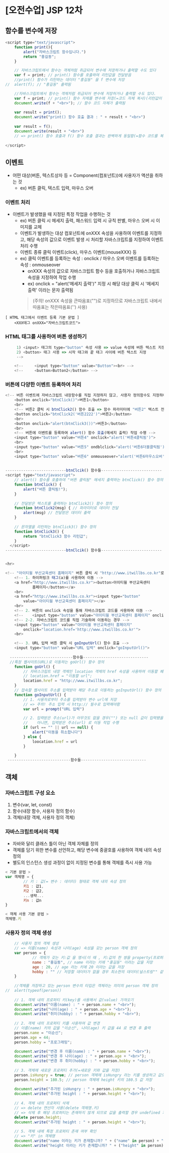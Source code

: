 # [오전수업] JSP 12차

## 함수를 변수에 저장
```javascript
<script type="text/javascript">
	function print(){
		alert("자바스크립트 함수입니다.")
		return "홍길동";
	}

	// 자바스크립트에서 함수는 객체처럼 취급되어 변수에 저장하거나 출력할 수도 있다
	var f = print; // print() 함수를 호출하여 리턴값을 전달받음
	//print() 함수가 리턴하는 데이터 "홍길동" 을 f 변수에 저장
// 	alert(f); // "홍길동" 출력됨

	//자바스크립트에서 함수는 객체처럼 취급되어 변수에 저장허거나 출력할 수도 있다.
	var f = print; // print() 함수 자체를 변수에 저장(=코드 자체 복사)(리턴값이 아님!)
	document.write(f + "<br>"); // 함수 코드 자체가 출력됨
	
	var result = print();
	document.write("print() 함수 호출 결과 : " + result + "<br>")
	
	var result = f();
	document.write(result + "<br>")
	// => print() 함수 호출과 f() 함수 호출 결과는 완벽하게 동일함(=함수 코드를 복사했기 때문)
	
</script>
```

## 이벤트
- 어떤 대상(버튼, 텍스트상자 등 = Component(컴포넌트))에 사용자가 액션을 취하는 것
  - ex) 버튼 클릭, 텍스트 입력, 마우스 오버

### 이벤트 처리
- 이벤트가 발생했을 때 지정된 특정 작업을 수행하는 것
	- ex) 버튼 클릭 시 메세지 출력, 패스워드 입력 시  규칙 판별, 마우스 오버 시 이미지를 교체
	- 이벤트가 발생하는 대상 컴포넌트에 onXXX 속성을 사용하여 이벤트를 지정하고, 해당 속성의 값으로 이벤트 발생 시 처리할 자바스크립트를 지정하여 이벤트 처리 수행
	- 이벤트 종류 클릭 이벤트(click), 마우스 이벤트(mouseXXX) 등
  - ex) 클릭 이벤트를 등록하는 속성 : onclick / 마우스 오버 이벤트를 등록하는 속성 : onmouseover
	- onXXX 속성의 값으로 자바스크립트 함수 등을 호출하거나 자바스크립트 속성을 지정하여 작업 수행
	- ex) onclick = "alert('메세지 출력')" 지정 시 해당 대상 클릭 시 '메세지 출력' 이라는 문자 출력됨
	> (주의! onXXX 속성을 큰따옴표("")로 지정하므로 자바스크립트 내에서 따옴표는 작은따옴표('') 사용)

```
[ HTML 태그에서 이벤트 등록 기본 문법 ]
	<XXX태그 onXXX="자바스크립트코드">

```

### HTML 태그를 사용하여 버튼 생성하기
```javascript
	 1) <input> 태그의 type="button" 속성 사용 => value 속성에 버튼 텍스트 지정
	 2) <button> 태그 사용 => 시작 태그와 끝 태그 사이에 버튼 텍스트 지정
	 -->

	<!-- 	 <input type="button" value="Button"><br> -->
	<!-- 	 <button>Button2</button> -->
```  
### 버튼에 다양한 이벤트 등록하여 처리
```javascript
<!-- 버튼 이벤트에 자바스크립트 내장함수를 직접 지정하지 않고, 사용자 정의함수도 지정하여 호출 가능-->
	<button onclick="btnClick()">버튼1</button>
	<br>
	<!-- 버튼2 클릭 시 btnClick2() 함수 호출 => 함수 파라미터에 "버튼2" 텍스트 전달 함수내에서 alert() 함수로 "버튼 2 클릭됨!" 출력) -->
	<button onclick="btnClick2('버튼2222')">버튼2</button>
	<br>
	<button onclick="alert(btnClick3())">버튼3</button>
	<br>
	<!-- 버튼에 이벤트를 등록하여 alert() 함수 호출(메세지 출력) 작업 수행 -->
	<input type="button" value="버튼4" onclick="alert('버튼4클릭됨')">
	<br>
	<input type="button" value="버튼5" ondblclick="alert('버튼6더블클릭됨')">
	<br>
	<input type="button" value="버튼6" onmouseover="alert('버튼6마우스오버')">
  
  
---------------------------btnClcik() 함수들---------------------------
<script type="text/javascript">
	// alert() 함수를 호출하여 "버튼 클릭됨" 메세지 출력하는 btnClick() 함수 정의
	function btnClick() {
		alert("버튼 클릭됨!");
	}
	
	// 전달받은 텍스트를 출력하는 btnClick2() 함수 정의
	function btnClick2(msg) { // 파라미터로 데이터 전달 
		alert(msg) // 전달받은 데이터 출력
	}
	
	// 문자열을 리턴하는 btnClick3() 함수 정의
	function btnClick3() {
		return "btnClick3 함수 리턴값";
	}
  </script>
---------------------------btnClcik() 함수들---------------------------


<hr>

<!-- "아이티윌 부산교육센터 홈페이지" 버튼 클릭 시 "http://www.itwillbs.co.kr"로 이동 -->
	<!-- 1. 하이퍼링크 태그(a)를 사용하여 이동 -->
	<a href="http://www.itwillbs.co.kr"><button>아이티윌 부산교육센터
			홈페이지</button></a>
	<br>
	<a href="http://www.itwillbs.co.kr"><input type="button"
		value="아이티윌 부산교육센터 홈페이지"></a>
	<br>
	<!-- 2. 버튼의 onclick 속성을 통해 자바스크립트 코드를 사용하여 이동 -->
	<!-- 	<input type="button" value="아이티윌 부산교육센터 홈페이지" onclick="goUrl()"><br> -->
	<!-- 2-2. 자바스크립트 코드를 직접 기술하여 이동하는 경우 -->
	<input type="button" value="아이티윌 부산교육센터 홈페이지"
		onclick="location.href='http://www.itwillbs.co.kr'">
	<br>

	<!-- 3. URL 입력 버튼 클릭 시 goInputUrl() 함수 호출 -->
	<input type="button" value="URL 입력" onclick="goInputUrl()">
  
  ----------------------------함수들-----------------------------
  //특정 웹사이트(URL)로 이동하는 goUrl() 함수 정의
	function goUrl() {
		// 자바스크립트 내장 객체인 location 객체의 href 속성을 사용하여 이동할 페이지를 지정(href 속성에 대입))
		// location.href = "이동할 url";
		location.href = "http://www.itwillbs.co.kr";
	}
	// 접속할 웹사이트 주소를 입력받아 해당 주소로 이동하는 goInputUrl() 함수 정의
	function goInputUrl() {
		// 1. 사용자로부터 주소를 입력받아 변수 url에 저장
		// => 주의! 주소 입력 시 http:// 필수로 입력해야함
		var url = prompt("URL 입력")

		// 2. 입력받은 주소(url)가 아무것도 없을 경우("") 또는 null 값이 입력됐을 경우 "취소합니다" 메세지 출력
		//	  아니면, 입력받은 주소(url) 로 이동 작업 수행
		if (url == "" || url == null) {
			alert("이동을 취소합니다")
		} else {
			loocation.href = url
		}

	}
 ----------------------------함수들-----------------------------

```  
## 객체
### 자바스크립트 구성 요소
1. 변수(var, let, const)
2. 함수(내장 함수, 사용자 정의 함수)
3. 객체(내장 객체, 사용자 정의 객체)

### 자바스크립트에서의 객체
- 자바와 달리 클래스 틀이 아닌 객체 자체를 정의
- 객체를 담기 위한 변수를 선언하고, 해당 변수에 중괄호를 사용하여 객체 내의 속성 정의
- 별도의 인스턴스 생성 과정이 없이 지정된 변수를 통해 객체를 즉시 사용 가능

```javascript
< 기본 문법 >
var 객체명 = {
		// 키 : 값(= 변수 : 데이터) 형태로 객체 내의 속성 정의
		키1 : 값1,
		키2 : 값2,
		...생략...
		키n : 값n
}

< 객체 사용 기본 문법 >
객체명.키
```
### 사용자 정의 객체 생성
```javascript
	// 사용자 정의 객체 생성
	// => 이름(name) 속성과 나이(age) 속성을 갖는 person 객체 정의
	var person = {
			// 객체가 갖는 키:값 을 명시(이 때 , 키:값의 한 쌍을 property(프로퍼티) 라고 함)
			name : "홍길동", // name 이라는 키에 "홍길동" 이라는 값을 저장 
			age : 20, // age 라는 키에 20 이라는 값을 저장
			hobby : "" // 저장할 데이터가 없을 경우 최소한의 데이터(널스트링"" 같은) 함께 지정
	}
	
	//객체를 저장하고 있는 person 변수의 타입은 객체라는 의미의 person 객체 정의
// 	alert(typeof(person))
	
	// 1. 객체 내의 프로퍼티 키(key)를 사용해서 값(value) 가져오기
	document.write("이름(name) : " + person.name + "<br>");
	document.write("나이(age) : " + person.age + "<br>");
	document.write("취미(hobby) : " + person.hobby + "<br>");
	
	// 2. 객체 내의 프로퍼티 키를 사용하여 값 변경
	// 이름(name) 키의 값을 "이순신", 나이(age) 키 값을 44 로 변경 후 출력
	person.name = "이순신";
	person.age = 44;
	person.hobby = "프로그래밍";
	
	document.write("변경 후 이름(name) : " + person.name + "<br>");
	document.write("변경 후 나이(age) : " + person.age + "<br>");
	document.write("변경 후 취미(hobby) : " + person.hobby + "<br>");
	
	// 3. 객체에 새로운 프로퍼티 추가(=새로운 키와 값을 저장)
	person.isHungry = true; // person 객체에 isHungry 라는 키를 생성하고 값으로 true 저장
	person.height = 180.5; // person 객체에 height 키의 180.5 값 저장
	
	document.write("추가된 isHungry : " + person.isHungry + "<br>");
	document.write("추가된 height : " + person.height + "<br>");
	
	// 4. 객체 내의 프로퍼티 삭제
	// => delete 연산자 사용(delete 객체명.키)
	// => 삭제 후 해당 프로퍼티는 존재하지 않게 되므로 값을 출력할 경우 undefined 가 출력됨
	delete person.height;
	document.write("추가된 height : " + person.height + "<br>");
	
	// 5. 객체 내에 특정 프로퍼티 존재 여부 확인
	// => "키" in 객체명
	document.write("name 이라는 키가 존재합니까? " + ("name" in person) + "<br>"); // true 출력됨
	document.write("height 이라는 키가 존재합니까? " + ("height" in person) + "<br>"); // false 출력됨
```
